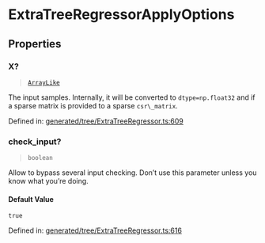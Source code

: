 # ExtraTreeRegressorApplyOptions

## Properties

### X?

> [`ArrayLike`](../types/ArrayLike.md)

The input samples. Internally, it will be converted to `dtype=np.float32` and if a sparse matrix is provided to a sparse `csr\_matrix`.

Defined in:  [generated/tree/ExtraTreeRegressor.ts:609](https://github.com/transitive-bullshit/scikit-learn-ts/blob/b59c1ff/packages/sklearn/src/generated/tree/ExtraTreeRegressor.ts#L609)

### check\_input?

> `boolean`

Allow to bypass several input checking. Don’t use this parameter unless you know what you’re doing.

#### Default Value

`true`

Defined in:  [generated/tree/ExtraTreeRegressor.ts:616](https://github.com/transitive-bullshit/scikit-learn-ts/blob/b59c1ff/packages/sklearn/src/generated/tree/ExtraTreeRegressor.ts#L616)
